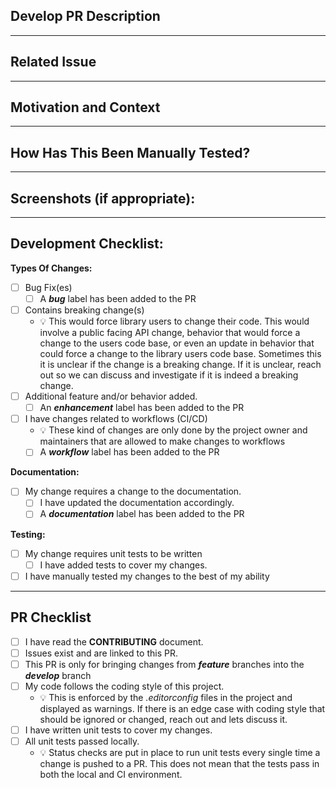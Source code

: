 <!-- Provide a short general summary of your changes in the Title above -->

## Develop PR Description
<!-- Describe your changes in detail -->

---

## Related Issue
<!-- This project only accepts pull requests related to open issues -->
<!-- If suggesting a new feature or change, please discuss it in an issue first -->
<!-- If fixing a bug, there should be a description with steps to reproduce in the linked issue -->
<!-- Please provide a link to the issue here and the issue should be linked to the pull request -->

---

## Motivation and Context
<!-- Why is this change required? What problem does it solve? -->

---

## How Has This Been Manually Tested?
<!-- Please describe in detail how you tested your changes. -->
<!--
    Include details of your testing environment, and the tests you ran to
    see how your change affects other areas of the code, etc.
    This can also include testing using the testing application included in the solution
-->

---

## Screenshots (if appropriate):

---

## Development Checklist:
**Types Of Changes:**
<!-- What types of changes does your code introduce? Put an `x` in all the boxes that apply: -->
- [ ] Bug Fix(es)
  - [ ] A **_bug_** label has been added to the PR
- [ ] Contains breaking change(s)
  - 💡 This would force library users to change their code.  This would involve a public facing API change, behavior that would force a change to the users code base, or even an update in behavior that could force a change to the library users code base.  Sometimes this it is unclear if the change is a breaking change.  If it is unclear, reach out so we can discuss and investigate if it is indeed a breaking change.
- [ ] Additional feature and/or behavior added.
  - [ ] An **_enhancement_** label has been added to the PR
- [ ] I have changes related to workflows (CI/CD)
  - 💡 These kind of changes are only done by the project owner and maintainers that are allowed to make changes to workflows
  - [ ] A **_workflow_** label has been added to the PR

**Documentation:**
- [ ] My change requires a change to the documentation.
  - [ ] I have updated the documentation accordingly.
  - [ ] A **_documentation_** label has been added to the PR

**Testing:**
- [ ] My change requires unit tests to be written
  - [ ] I have added tests to cover my changes.
- [ ] I have manually tested my changes to the best of my ability

---

## PR Checklist
<!-- Go over all the following points, and put an `x` in all the boxes that apply. -->
<!-- If you're unsure about any of these, don't hesitate to ask. We're here to help! -->
- [ ] I have read the **CONTRIBUTING** document.
- [ ] Issues exist and are linked to this PR.
- [ ] This PR is only for bringing changes from ***feature*** branches into the ***develop*** branch
- [ ] My code follows the coding style of this project.
  - 💡 This is enforced by the *.editorconfig* files in the project and displayed as warnings.  If there is an edge case with coding style that should be ignored or changed, reach out and lets discuss it.
- [ ] I have written unit tests to cover my changes.
- [ ] All unit tests passed locally.
  - 💡 Status checks are put in place to run unit tests every single time a change is pushed to a PR.  This does not mean that the tests pass in both the local and CI environment.
